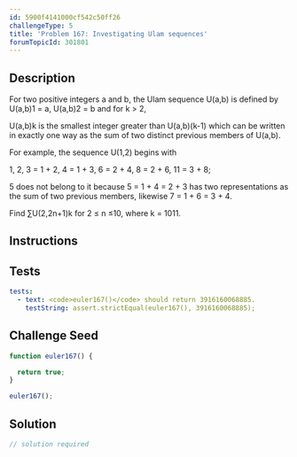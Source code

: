 ```yaml
---
id: 5900f4141000cf542c50ff26
challengeType: 5
title: 'Problem 167: Investigating Ulam sequences'
forumTopicId: 301801
---
```


## Description

<section id='description'>

For two positive integers a and b, the Ulam sequence U(a,b) is defined by U(a,b)1 = a, U(a,b)2 = b and for k > 2,

U(a,b)k is the smallest integer greater than U(a,b)(k-1) which can be written in exactly one way as the sum of two distinct previous members of U(a,b).

For example, the sequence U(1,2) begins with

1, 2, 3 = 1 + 2, 4 = 1 + 3, 6 = 2 + 4, 8 = 2 + 6, 11 = 3 + 8;

5 does not belong to it because 5 = 1 + 4 = 2 + 3 has two representations as the sum of two previous members, likewise 7 = 1 + 6 = 3 + 4.

Find ∑U(2,2n+1)k for 2 ≤ n ≤10, where k = 1011.

</section>

## Instructions

<section id='instructions'>

</section>

## Tests

<section id='tests'>

```yml
tests:
  - text: <code>euler167()</code> should return 3916160068885.
    testString: assert.strictEqual(euler167(), 3916160068885);

```

</section>

## Challenge Seed

<section id='challengeSeed'>

<div id='js-seed'>

```js
function euler167() {

  return true;
}

euler167();
```

</div>

</section>

## Solution

<section id='solution'>

```js
// solution required
```

</section>

